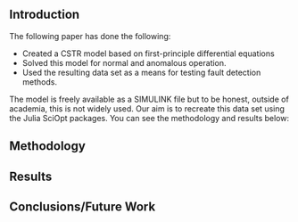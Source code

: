 
## Introduction

The following paper has done the following:
* Created a CSTR model based on first-principle differential equations
* Solved this model for normal and anomalous operation. 
* Used the resulting data set as a means for testing fault detection methods. 

The model is freely available as a SIMULINK file but to be honest, outside of academia, this is not widely used. Our aim is to recreate this data set using the Julia 
SciOpt packages. You can see the methodology and results below:

## Methodology

## Results

## Conclusions/Future Work
